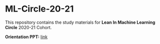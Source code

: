 # ML-Circle-20-21

This repository contains the study materials for **Lean In Machine Learning Circle** 2020-21 Cohort.

**Orientation PPT:** [link](https://docs.google.com/presentation/d/1joWnB6phSjtm8Bx7-_ZhTHtJtCEn_946L2lHlIxUp3k/edit#slide=id.p)